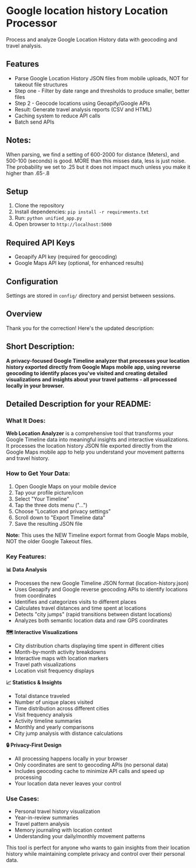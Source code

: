 # Google location history Location Processor

Process and analyze Google Location History data with geocoding and travel analysis.

## Features
- Parse Google Location History JSON files from mobile uploads, NOT for takeout file structures
- Step one - Filter by date range and thresholds to produce smaller, better files
- Step 2 - Geocode locations using Geoapify/Google APIs
- Result: Generate travel analysis reports (CSV and HTML)
- Caching system to reduce API calls
- Batch send APIs

## Notes:
When parsing, we find a setting of 600-2000 for distance (Meters), and 500-100 (seconds) is good. MORE than this misses data, less is just noise.  The probability we set to .25 but it does not impact much unless you make it higher than .65-.8

## Setup
1. Clone the repository
2. Install dependencies: `pip install -r requirements.txt`
3. Run: `python unified_app.py`
4. Open browser to `http://localhost:5000`

## Required API Keys
- Geoapify API key (required for geocoding)
- Google Maps API key (optional, for enhanced results)

## Configuration
Settings are stored in `config/` directory and persist between sessions.


## Overview
Thank you for the correction! Here's the updated description:

## Short Description:
**A privacy-focused Google Timeline analyzer that processes your location history exported directly from Google Maps mobile app, using reverse geocoding to identify places you've visited and creating detailed visualizations and insights about your travel patterns - all processed locally in your browser.**

## Detailed Description for your README:

### What It Does:

**Web Location Analyzer** is a comprehensive tool that transforms your Google Timeline data into meaningful insights and interactive visualizations. It processes the location history JSON file exported directly from the Google Maps mobile app to help you understand your movement patterns and travel history.

### How to Get Your Data:

1. Open Google Maps on your mobile device
2. Tap your profile picture/icon
3. Select "Your Timeline"
4. Tap the three dots menu ("...")
5. Choose "Location and privacy settings"
6. Scroll down to "Export Timeline data"
7. Save the resulting JSON file

**Note:** This uses the NEW Timeline export format from Google Maps mobile, NOT the older Google Takeout files.

### Key Features:

**📊 Data Analysis**
- Processes the new Google Timeline JSON format (location-history.json)
- Uses Geoapify and Google reverse geocoding APIs to identify locations from coordinates
- Identifies and categorizes visits to different places
- Calculates travel distances and time spent at locations
- Detects "city jumps" (rapid transitions between distant locations)
- Analyzes both semantic location data and raw GPS coordinates

**🗺️ Interactive Visualizations**
- City distribution charts displaying time spent in different cities
- Month-by-month activity breakdowns
- Interactive maps with location markers
- Travel path visualizations
- Location visit frequency displays

**📈 Statistics & Insights**
- Total distance traveled
- Number of unique places visited
- Time distribution across different cities
- Visit frequency analysis
- Activity timeline summaries
- Monthly and yearly comparisons
- City jump analysis with distance calculations

**🔒 Privacy-First Design**
- All processing happens locally in your browser
- Only coordinates are sent to geocoding APIs (no personal data)
- Includes geocoding cache to minimize API calls and speed up processing
- Your location data never leaves your control

### Use Cases:
- Personal travel history visualization
- Year-in-review summaries
- Travel pattern analysis
- Memory journaling with location context
- Understanding your daily/monthly movement patterns

This tool is perfect for anyone who wants to gain insights from their location history while maintaining complete privacy and control over their personal data.